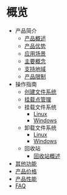 # 概览

* 产品简介
    * [产品概述](/ufs/ufs_manual_instruction/summarize)
    * [产品优势](/ufs/ufs_manual_instruction/advantage)
    * [应用场景](/ufs/ufs_manual_instruction/application)
    * [主要概念](/ufs/ufs_manual_instruction/concept)
    * [支持地域](/ufs/ufs_manual_instruction/region)
    * [产品限制](/ufs/ufs_manual_instruction/limit)
* 操作指南
    * [创建文件系统](/ufs/ufs_guide/create)
    * [挂载点管理](/ufs/ufs_guide/mount_point)
    * 挂载文件系统
      * [Linux](/ufs/ufs_guide/linux_mount)
      * [Windows](/ufs/ufs_guide/windows_mount)
    * 卸载文件系统
      * [Linux](/ufs/ufs_guide/linux_umount)
      * [Windows](/ufs/ufs_guide/windows_umount)
    * 回收站
      * [回收站概述](/ufs/ufs_guide/reycle_bin)
* [其他功能](/ufs/other)
* [产品价格](/ufs/price)
* [产品性能](/ufs/performance)
* [FAQ](/ufs/faq)
